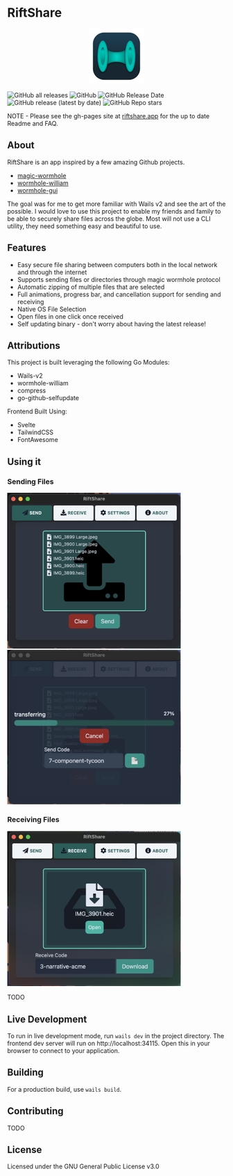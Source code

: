 # RiftShare

<p align="center" style="text-align: center">
  <a href="https://github.com/achhabra2/riftshare/releases/latest" target="_blank" align="center">
    <img src="https://github.com/achhabra2/riftshare/blob/gh-pages/assets/riftshare_small.png?raw=true" alt="icon" width="128" />
  </a>
</p>

![GitHub all releases](https://img.shields.io/github/downloads/achhabra2/riftshare/total)
![GitHub](https://img.shields.io/github/license/achhabra2/riftshare)
![GitHub Release Date](https://img.shields.io/github/release-date/achhabra2/riftshare)
![GitHub release (latest by date)](https://img.shields.io/github/v/release/achhabra2/riftshare)
![GitHub Repo stars](https://img.shields.io/github/stars/achhabra2/riftshare?style=social)

NOTE - Please see the gh-pages site at [riftshare.app](https://riftshare.app) for the up to date Readme and FAQ. 

## About

RiftShare is an app inspired by a few amazing Github projects. 
* [magic-wormhole](https://magic-wormhole.readthedocs.io/en/latest/)
* [wormhole-william](https://github.com/psanford/wormhole-william)
* [wormhole-gui](https://github.com/Jacalz/wormhole-gui)

The goal was for me to get more familiar with Wails v2 and see the art of the possible. I would love to use this project to enable my friends and family to be able to securely share files across the globe. Most will not use a CLI utility, they need something easy and beautiful to use. 

## Features

* Easy secure file sharing between computers both in the local network and through the internet
* Supports sending files or directories through magic wormhole protocol
* Automatic zipping of multiple files that are selected
* Full animations, progress bar, and cancellation support for sending and receiving
* Native OS File Selection
* Open files in one click once received
* Self updating binary - don't worry about having the latest release!

## Attributions

This project is built leveraging the following Go Modules:
* Wails-v2
* wormhole-william
* compress
* go-github-selfupdate

Frontend Built Using:
* Svelte
* TailwindCSS
* FontAwesome

## Using it

### Sending Files
<img alt="Selecting Files" src="./docs/screenshots/riftshare-send-1.png" width="400"/>
<img alt="Sending Files" src="./docs/screenshots/riftshare-send-2.png" width="400"/>


### Receiving Files
<img alt="Receiving Files" src="./docs/screenshots/riftshare-receive-1.png" width="400"/>

TODO

## Live Development

To run in live development mode, run `wails dev` in the project directory. The frontend dev server will run
on http://localhost:34115. Open this in your browser to connect to your application.

## Building

For a production build, use `wails build`.

## Contributing

TODO

## License

Licensed under the GNU General Public License v3.0